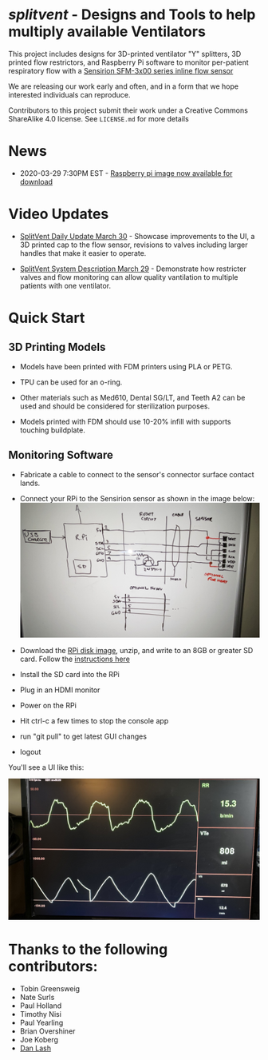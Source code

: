 

# *splitvent* - Designs and Tools to help multiply available Ventilators

This project includes designs for 3D-printed ventilator "Y" splitters, 3D printed flow restrictors, and Raspberry Pi software to monitor per-patient respiratory flow with a [Sensirion SFM-3x00 series inline flow sensor](https://www.sensirion.com/en/flow-sensors/mass-flow-meters-for-high-precise-measurement-of-gases/low-pressure-drop-mass-flow-meter/)

We are releasing our work early and often, and in a form that we hope interested individuals can reproduce. 

Contributors to this project submit their work under a Creative Commons ShareAlike 4.0 license. See `LICENSE.md` for more details


# News

* 2020-03-29 7:30PM EST - [Raspberry pi image now available for download](https://splitvent.s3.us-east-2.amazonaws.com/splitvent_rpi_image_20200329.zip)

# Video Updates

* [SplitVent Daily Update March 30](https://www.youtube.com/watch?v=iDRBVGAhckk) - Showcase improvements to the UI, a 3D printed cap to the flow sensor, revisions to valves including larger handles that make it easier to operate.

* [SplitVent System Description March 29](https://www.youtube.com/watch?v=Um-QvDB08Cw&t=4s) - Demonstrate how restricter valves and flow monitoring can allow quality vantilation to multiple patients with one ventilator.


# Quick Start

## 3D Printing Models

* Models have been printed with FDM printers using PLA or PETG.
* TPU can be used for an o-ring.
* Other materials such as Med610, Dental SG/LT, and Teeth A2 can be used and should be considered for sterilization purposes. 

* Models printed with FDM should use 10-20% infill with supports touching buildplate.

## Monitoring Software

* Fabricate a cable to connect to the sensor's connector surface contact lands. 

* Connect your RPi to the Sensirion sensor as shown in the image below:
       ![splitvent schematic of RPi connected to Sensirion sensor](./engineering/Schematic.jpg)

* Download the [RPi disk image](https://splitvent.s3.us-east-2.amazonaws.com/splitvent_rpi_image_20200329.zip), unzip, and write to an 8GB or greater SD card. Follow the [instructions here](https://www.raspberrypi.org/documentation/installation/installing-images/README.md)

* Install the SD card into the RPi

* Plug in an HDMI monitor

* Power on the RPi

* Hit ctrl-c a few times to stop the console app

* run "git pull" to get latest GUI changes

* logout

You'll see a UI like this:

![splitvent simple ui](docs/graphical_ui.jpg)

# Thanks to the following contributors:

  * Tobin Greensweig
  * Nate Surls
  * Paul Holland
  * Timothy Nisi
  * Paul Yearling
  * Brian Overshiner
  * Joe Koberg
  * [Dan Lash](https://www.linkedin.com/in/danlash)
  
  
